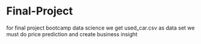 # Final-Project
for final project bootcamp data science we get used_car.csv as data set
we must do price prediction and create business insight

